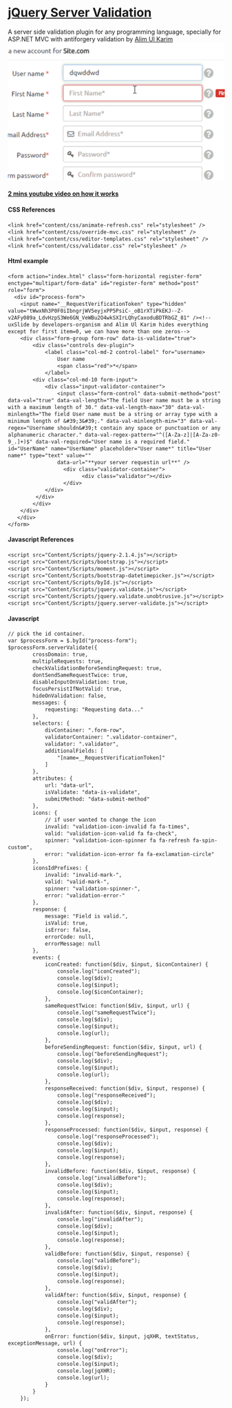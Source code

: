 # [jQuery Server Validation](https://github.com/aukgit/jquery-server-validation "jquery-server-validation")
A server side validation plugin for any programming language, specially for ASP.NET MVC with antiforgery validation
by [Alim Ul Karim](http://alimkarim.com "Alim Ul Karim")
![Example of jQuery server side validation.](https://raw.githubusercontent.com/aukgit/jquery-server-validation/master/jQueryValidationGif.gif)

#### [2 mins youtube video on how it works](https://www.youtube.com/watch?v=rzo9GcnUSik&feature=youtu.be "jQuery Server Validation how it works.")

#### CSS References

    <link href="content/css/animate-refresh.css" rel="stylesheet" />
    <link href="content/css/override-mvc.css" rel="stylesheet" />
    <link href="content/css/editor-templates.css" rel="stylesheet" />
    <link href="content/css/validator.css" rel="stylesheet" />

#### Html example

    
    <form action="index.html" class="form-horizontal register-form" enctype="multipart/form-data" id="register-form" method="post" role="form">
      <div id="process-form">
      	<input name="__RequestVerificationToken" type="hidden" value="tWwxNh3P0F0iIbngrjWV5eyjxPP5PsiC-_oB1rXTiPkEKJ--Z-v2AFy089a_LdvHzpS3We6GN_VeWBu2O4wkSXIrLQhyCaxoduBDTRbGZ_81" /><!--uxSlide by developers-organism and Alim Ul Karim hides everything except for first item=0, we can have more than one zeros-->    
      	<div class="form-group form-row" data-is-validate="true">
      		<div class="controls dev-plugin">
      			<label class="col-md-2 control-label" for="username>
      				User name
      				<span class="red">*</span>
      			</label>
      		<div class="col-md-10 form-input">
      			<div class="input-validator-container">
      				<input class="form-control" data-submit-method="post" data-val="true" data-val-length="The field User name must be a string with a maximum length of 30." data-val-length-max="30" data-val-minlength="The field User name must be a string or array type with a minimum length of &#39;3&#39;." data-val-minlength-min="3" data-val-regex="Username shouldn&#39;t contain any space or punctuation or any alphanumeric character." data-val-regex-pattern="^([A-Za-z]|[A-Za-z0-9_.]+)$" data-val-required="User name is a required field." id="UserName" name="UserName" placeholder="User name*" title="User name*" type="text" value=""
					data-url="**your server requestin url**" />
				      <div class="validator-container">
				      		<div class="validator"></div>
      				  </div>
      			</div>
     		 </div>
      		</div>
      	</div>    
       </div>
    </form>

#### Javascript References

    <script src="Content/Scripts/jquery-2.1.4.js"></script>
    <script src="Content/Scripts/bootstrap.js"></script>
    <script src="Content/Scripts/moment.js"></script>
    <script src="Content/Scripts/bootstrap-datetimepicker.js"></script>
    <script src="Content/Scripts/byId.js"></script>
    <script src="Content/Scripts/jquery.validate.js"></script>
    <script src="Content/Scripts/jquery.validate.unobtrusive.js"></script>
    <script src="Content/Scripts/jquery.server-validate.js"></script>
#### Javascript

    // pick the id container.
	var $processForm = $.byId("process-form");
	$processForm.serverValidate({
            crossDomain: true,
            multipleRequests: true,
            checkValidationBeforeSendingRequest: true,
            dontSendSameRequestTwice: true,
            disableInputOnValidation: true,
            focusPersistIfNotValid: true,
            hideOnValidation: false,
            messages: {
                requesting: "Requesting data..."
            },
            selectors: {
                divContainer: ".form-row",
                validatorContainer: ".validator-container",
                validator: ".validator",
                additionalFields: [
                    "[name=__RequestVerificationToken]"
                ]
            },
            attributes: {
                url: "data-url",
                isValidate: "data-is-validate",
                submitMethod: "data-submit-method"
            },
            icons: {
				// if user wanted to change the icon
                invalid: "validation-icon-invalid fa fa-times",
                valid: "validation-icon-valid fa fa-check",
                spinner: "validation-icon-spinner fa fa-refresh fa-spin-custom",
                error: "validation-icon-error fa fa-exclamation-circle"
            },
            iconsIdPrefixes: {
                invalid: "invalid-mark-",
                valid: "valid-mark-",
                spinner: "validation-spinner-",
                error: "validation-error-"
            },
            response: {
                message: "Field is valid.",
                isValid: true,
                isError: false,
                errorCode: null,
                errorMessage: null
            },
            events: {
                iconCreated: function($div, $input, $iconContainer) {
                    console.log("iconCreated");
                    console.log($div);
                    console.log($input);
                    console.log($iconContainer);
                },
                sameRequestTwice: function($div, $input, url) {
                    console.log("sameRequestTwice");
                    console.log($div);
                    console.log($input);
                    console.log(url);
                },
                beforeSendingRequest: function($div, $input, url) {
                    console.log("beforeSendingRequest");
                    console.log($div);
                    console.log($input);
                    console.log(url);
                },
                responseReceived: function($div, $input, response) {
                    console.log("responseReceived");
                    console.log($div);
                    console.log($input);
                    console.log(response);
                },
                responseProcessed: function($div, $input, response) {
                    console.log("responseProcessed");
                    console.log($div);
                    console.log($input);
                    console.log(response);
                },
                invalidBefore: function($div, $input, response) {
                    console.log("invalidBefore");
                    console.log($div);
                    console.log($input);
                    console.log(response);
                },
                invalidAfter: function($div, $input, response) {
                    console.log("invalidAfter");
                    console.log($div);
                    console.log($input);
                    console.log(response);
                },
                validBefore: function($div, $input, response) {
                    console.log("validBefore");
                    console.log($div);
                    console.log($input);
                    console.log(response);
                },
                validAfter: function($div, $input, response) {
                    console.log("validAfter");
                    console.log($div);
                    console.log($input);
                    console.log(response);
                },
                onError: function($div, $input, jqXHR, textStatus, exceptionMessage, url) {
                    console.log("onError");
                    console.log($div);
                    console.log($input);
                    console.log(jqXHR);
                    console.log(url);
                }
            }
        });


